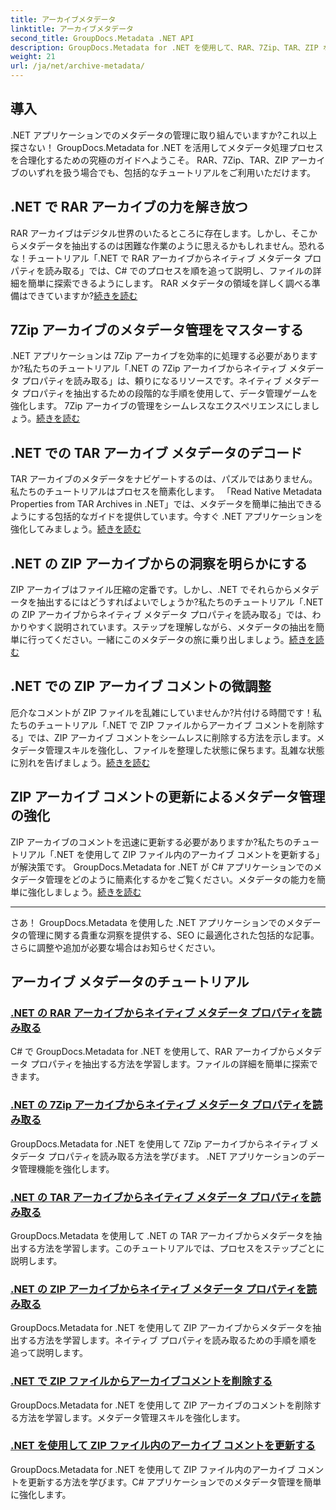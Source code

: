```yaml
---
title: アーカイブメタデータ
linktitle: アーカイブメタデータ
second_title: GroupDocs.Metadata .NET API
description: GroupDocs.Metadata for .NET を使用して、RAR、7Zip、TAR、ZIP などのさまざまなアーカイブ形式からメタデータ プロパティを抽出および管理するチュートリアルをご覧ください。
weight: 21
url: /ja/net/archive-metadata/
---
```


## 導入

.NET アプリケーションでのメタデータの管理に取り組んでいますか?これ以上探さない！ GroupDocs.Metadata for .NET を活用してメタデータ処理プロセスを合理化するための究極のガイドへようこそ。 RAR、7Zip、TAR、ZIP アーカイブのいずれを扱う場合でも、包括的なチュートリアルをご利用いただけます。

## .NET で RAR アーカイブの力を解き放つ

RAR アーカイブはデジタル世界のいたるところに存在します。しかし、そこからメタデータを抽出するのは困難な作業のように思えるかもしれません。恐れるな！チュートリアル「.NET で RAR アーカイブからネイティブ メタデータ プロパティを読み取る」では、C# でのプロセスを順を追って説明し、ファイルの詳細を簡単に探索できるようにします。 RAR メタデータの領域を詳しく調べる準備はできていますか?[続きを読む](./read-native-metadata-rar-archives/)

## 7Zip アーカイブのメタデータ管理をマスターする

.NET アプリケーションは 7Zip アーカイブを効率的に処理する必要がありますか?私たちのチュートリアル「.NET の 7Zip アーカイブからネイティブ メタデータ プロパティを読み取る」は、頼りになるリソースです。ネイティブ メタデータ プロパティを抽出するための段階的な手順を使用して、データ管理ゲームを強化します。 7Zip アーカイブの管理をシームレスなエクスペリエンスにしましょう。[続きを読む](./read-native-metadata-7zip-archives/)

## .NET での TAR アーカイブ メタデータのデコード

TAR アーカイブのメタデータをナビゲートするのは、パズルではありません。私たちのチュートリアルはプロセスを簡素化します。 「Read Native Metadata Properties from TAR Archives in .NET」では、メタデータを簡単に抽出できるようにする包括的なガイドを提供しています。今すぐ .NET アプリケーションを強化してみましょう。[続きを読む](./read-native-metadata-tar-archives/)

## .NET の ZIP アーカイブからの洞察を明らかにする

ZIP アーカイブはファイル圧縮の定番です。しかし、.NET でそれらからメタデータを抽出するにはどうすればよいでしょうか?私たちのチュートリアル「.NET の ZIP アーカイブからネイティブ メタデータ プロパティを読み取る」では、わかりやすく説明されています。ステップを理解しながら、メタデータの抽出を簡単に行ってください。一緒にこのメタデータの旅に乗り出しましょう。[続きを読む](./read-native-metadata-zip-archives/)

## .NET での ZIP アーカイブ コメントの微調整

厄介なコメントが ZIP ファイルを乱雑にしていませんか?片付ける時間です！私たちのチュートリアル「.NET で ZIP ファイルからアーカイブ コメントを削除する」では、ZIP アーカイブ コメントをシームレスに削除する方法を示します。メタデータ管理スキルを強化し、ファイルを整理した状態に保ちます。乱雑な状態に別れを告げましょう。[続きを読む](./remove-archive-comment-zip-files/)

## ZIP アーカイブ コメントの更新によるメタデータ管理の強化

ZIP アーカイブのコメントを迅速に更新する必要がありますか?私たちのチュートリアル「.NET を使用して ZIP ファイル内のアーカイブ コメントを更新する」が解決策です。 GroupDocs.Metadata for .NET が C# アプリケーションでのメタデータ管理をどのように簡素化するかをご覧ください。メタデータの能力を簡単に強化しましょう。[続きを読む](./update-archive-comment-zip-files/)

---

さあ！ GroupDocs.Metadata を使用した .NET アプリケーションでのメタデータの管理に関する貴重な洞察を提供する、SEO に最適化された包括的な記事。さらに調整や追加が必要な場合はお知らせください。
## アーカイブ メタデータのチュートリアル
### [.NET の RAR アーカイブからネイティブ メタデータ プロパティを読み取る](./read-native-metadata-rar-archives/)
C# で GroupDocs.Metadata for .NET を使用して、RAR アーカイブからメタデータ プロパティを抽出する方法を学習します。ファイルの詳細を簡単に探索できます。
### [.NET の 7Zip アーカイブからネイティブ メタデータ プロパティを読み取る](./read-native-metadata-7zip-archives/)
GroupDocs.Metadata for .NET を使用して 7Zip アーカイブからネイティブ メタデータ プロパティを読み取る方法を学びます。 .NET アプリケーションのデータ管理機能を強化します。
### [.NET の TAR アーカイブからネイティブ メタデータ プロパティを読み取る](./read-native-metadata-tar-archives/)
GroupDocs.Metadata を使用して .NET の TAR アーカイブからメタデータを抽出する方法を学習します。このチュートリアルでは、プロセスをステップごとに説明します。
### [.NET の ZIP アーカイブからネイティブ メタデータ プロパティを読み取る](./read-native-metadata-zip-archives/)
GroupDocs.Metadata for .NET を使用して ZIP アーカイブからメタデータを抽出する方法を学習します。ネイティブ プロパティを読み取るための手順を順を追って説明します。
### [.NET で ZIP ファイルからアーカイブコメントを削除する](./remove-archive-comment-zip-files/)
GroupDocs.Metadata for .NET を使用して ZIP アーカイブのコメントを削除する方法を学習します。メタデータ管理スキルを強化します。
### [.NET を使用して ZIP ファイル内のアーカイブ コメントを更新する](./update-archive-comment-zip-files/)
GroupDocs.Metadata for .NET を使用して ZIP ファイル内のアーカイブ コメントを更新する方法を学びます。C# アプリケーションでのメタデータ管理を簡単に強化します。